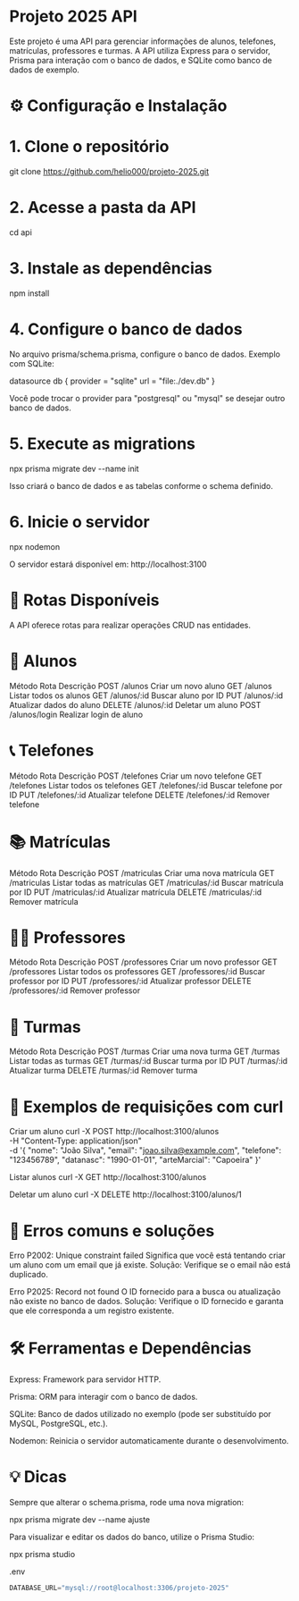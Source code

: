 # Projeto 2025 API

Este projeto é uma API para gerenciar informações de alunos, telefones, matrículas, professores e turmas.
A API utiliza Express para o servidor, Prisma para interação com o banco de dados, e SQLite como banco de dados de exemplo.

# ⚙️ Configuração e Instalação
# 1. Clone o repositório
git clone https://github.com/helio000/projeto-2025.git

# 2. Acesse a pasta da API
cd api

# 3. Instale as dependências
npm install

# 4. Configure o banco de dados

No arquivo prisma/schema.prisma, configure o banco de dados. Exemplo com SQLite:

datasource db {
  provider = "sqlite"
  url      = "file:./dev.db"
}


Você pode trocar o provider para "postgresql" ou "mysql" se desejar outro banco de dados.

# 5. Execute as migrations
npx prisma migrate dev --name init


Isso criará o banco de dados e as tabelas conforme o schema definido.

# 6. Inicie o servidor
npx nodemon


O servidor estará disponível em: http://localhost:3100

# 📌 Rotas Disponíveis

A API oferece rotas para realizar operações CRUD nas entidades.

# 👤 Alunos
Método	Rota	Descrição
POST	/alunos	Criar um novo aluno
GET	/alunos	Listar todos os alunos
GET	/alunos/:id	Buscar aluno por ID
PUT	/alunos/:id	Atualizar dados do aluno
DELETE	/alunos/:id	Deletar um aluno
POST	/alunos/login	Realizar login de aluno
# 📞 Telefones
Método	Rota	Descrição
POST	/telefones	Criar um novo telefone
GET	/telefones	Listar todos os telefones
GET	/telefones/:id	Buscar telefone por ID
PUT	/telefones/:id	Atualizar telefone
DELETE	/telefones/:id	Remover telefone
# 📚 Matrículas
Método	Rota	Descrição
POST	/matriculas	Criar uma nova matrícula
GET	/matriculas	Listar todas as matrículas
GET	/matriculas/:id	Buscar matrícula por ID
PUT	/matriculas/:id	Atualizar matrícula
DELETE	/matriculas/:id	Remover matrícula
# 👨‍🏫 Professores
Método	Rota	Descrição
POST	/professores	Criar um novo professor
GET	/professores	Listar todos os professores
GET	/professores/:id	Buscar professor por ID
PUT	/professores/:id	Atualizar professor
DELETE	/professores/:id	Remover professor
# 🥋 Turmas
Método	Rota	Descrição
POST	/turmas	Criar uma nova turma
GET	/turmas	Listar todas as turmas
GET	/turmas/:id	Buscar turma por ID
PUT	/turmas/:id	Atualizar turma
DELETE	/turmas/:id	Remover turma
# 📝 Exemplos de requisições com curl
Criar um aluno
curl -X POST http://localhost:3100/alunos \
  -H "Content-Type: application/json" \
  -d '{
    "nome": "João Silva",
    "email": "joao.silva@example.com",
    "telefone": "123456789",
    "datanasc": "1990-01-01",
    "arteMarcial": "Capoeira"
  }'

Listar alunos
curl -X GET http://localhost:3100/alunos

Deletar um aluno
curl -X DELETE http://localhost:3100/alunos/1

# 🔧 Erros comuns e soluções

Erro P2002: Unique constraint failed
Significa que você está tentando criar um aluno com um email que já existe.
Solução: Verifique se o email não está duplicado.

Erro P2025: Record not found
O ID fornecido para a busca ou atualização não existe no banco de dados.
Solução: Verifique o ID fornecido e garanta que ele corresponda a um registro existente.

# 🛠️ Ferramentas e Dependências

Express: Framework para servidor HTTP.

Prisma: ORM para interagir com o banco de dados.

SQLite: Banco de dados utilizado no exemplo (pode ser substituído por MySQL, PostgreSQL, etc.).

Nodemon: Reinicia o servidor automaticamente durante o desenvolvimento.

# 💡 Dicas

Sempre que alterar o schema.prisma, rode uma nova migration:

npx prisma migrate dev --name ajuste


 Para visualizar e editar os dados do banco, utilize o Prisma Studio:

npx prisma studio

.env
```js
DATABASE_URL="mysql://root@localhost:3306/projeto-2025" 
```
